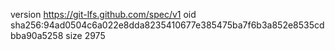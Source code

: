 version https://git-lfs.github.com/spec/v1
oid sha256:94ad0504c6a022e8dda8235410677e385475ba7f6b3a852e8535cdbba90a5258
size 2975
